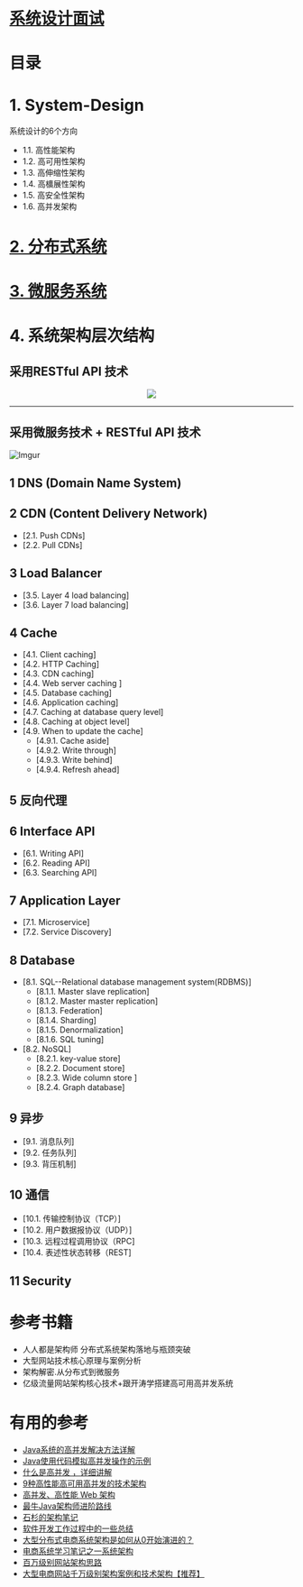
# [系统设计面试](https://github.com/stevenli91748/System-Design/blob/master/Interview.md)

# 目录

# 1.  System-Design

  系统设计的6个方向
      
 * 1.1.  高性能架构
 * 1.2.  高可用性架构
 * 1.3.  高伸缩性架构
 * 1.4.  高櫎展性架构
 * 1.5.  高安全性架构
 * 1.6.  高并发架构

# [2.  分布式系统](https://github.com/stevenli91748/Distributed-System)

# [3.  微服务系统](https://github.com/stevenli91748/MicroService)

# 4.  系统架构层次结构

## 采用RESTful API 技术
<p align="center">
  <img src="http://i.imgur.com/jj3A5N8.png">
  <br/>
</p>

---
## 采用微服务技术 + RESTful API 技术

![Imgur](http://i.imgur.com/jrUBAF7.png)

## 1  DNS (Domain Name System)  

## 2  CDN (Content Delivery Network)

   * [2.1.  Push CDNs]
   * [2.2.  Pull CDNs]
   
## 3  Load Balancer

   * [3.5.  Layer 4 load balancing]
   * [3.6.  Layer 7 load balancing]

## 4  Cache

  * [4.1.  Client caching]
  * [4.2.  HTTP  Caching]  
  * [4.3.  CDN caching]
  * [4.4.  Web server caching ]
  * [4.5.  Database caching]
  * [4.6.  Application caching]
  * [4.7.  Caching at database query level]
  * [4.8.  Caching at object level]
  * [4.9.  When to update the cache]
     * [4.9.1.  Cache aside]
     * [4.9.2.  Write through]
     * [4.9.3.  Write behind]
     * [4.9.4.  Refresh ahead]
  

## 5  反向代理

## 6  Interface API

  * [6.1.  Writing API]
  * [6.2.  Reading API]
  * [6.3.  Searching API]
  
## 7  Application Layer

  * [7.1.  Microservice]
  * [7.2.  Service Discovery]

## 8  Database

  * [8.1. SQL--Relational database management system(RDBMS)]
     * [8.1.1.  Master slave replication]
     * [8.1.2.  Master master replication]
     * [8.1.3.  Federation]
     * [8.1.4.  Sharding]
     * [8.1.5.  Denormalization]
     * [8.1.6.  SQL tuning]
  * [8.2.  NoSQL]
     * [8.2.1.  key-value store]
     * [8.2.2.  Document store]
     * [8.2.3.  Wide column store ]
     * [8.2.4.  Graph database]
     
## 9  异步

  * [9.1.  消息队列]
  * [9.2.  任务队列]
  * [9.3.  背压机制]

## 10 通信

  * [10.1.  传输控制协议（TCP）]
  * [10.2.  用户数据报协议（UDP）]
  * [10.3.  远程过程调用协议（RPC]
  * [10.4.  表述性状态转移（REST]
    

## 11 Security

# 参考书籍

 * 人人都是架构师  分布式系统架构落地与瓶颈突破
 * 大型网站技术核心原理与案例分析
 * 架构解密.从分布式到微服务
 * 亿级流量网站架构核心技术+跟开涛学搭建高可用高并发系统
 
# 有用的参考

  * [Java系统的高并发解决方法详解](https://www.jb51.net/article/124145.htm)
  * [Java使用代码模拟高并发操作的示例](https://www.jb51.net/article/139429.htm)
  * [什么是高并发 ，详细讲解](https://blog.csdn.net/DreamWeaver_zhou/article/details/78587580)
  * [9种高性能高可用高并发的技术架构](https://blog.csdn.net/guolong1983811/article/details/78604814)
  * [高并发、高性能 Web 架构](https://blog.csdn.net/qq_26562641/article/details/58597154)
  * [最牛Java架构师进阶路线](https://blog.csdn.net/hang1995/article/details/79371268)
  * [石杉的架构笔记](https://juejin.im/user/5be0588ae51d452b0255727d)
  * [软件开发工作过程中的一些总结](http://www.youmeek.com/java-sofaware-engineer/)
  * [大型分布式电商系统架构是如何从0开始演进的？](https://blog.csdn.net/jianai0602/article/details/80346837)
  * [电商系统学习笔记之一系统架构](https://blog.csdn.net/hanruikai/article/details/79928211)
  * [百万级别网站架构思路](https://blog.csdn.net/ahjxhy2010/article/details/79854980)
  * [大型电商网站千万级别架构案例和技术架构【推荐】](https://blog.csdn.net/jianai0602/article/details/80346837)

